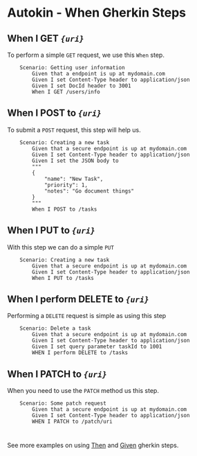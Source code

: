 # Autokin - When Gherkin Steps

## When I GET _`{uri}`_
To perform a simple `GET` request, we use this `When` step. 

```gherkin
    Scenario: Getting user information 
        Given that a endpoint is up at mydomain.com
        Given I set Content-Type header to application/json
        Given I set DocId header to 3001
        When I GET /users/info
```

## When I POST to _`{uri}`_
To submit a `POST` request, this step will help us.

```gherkin
    Scenario: Creating a new task 
        Given that a secure endpoint is up at mydomain.com
        Given I set Content-Type header to application/json
        Given I set the JSON body to 
        """
        {
            "name": "New Task",
            "priority": 1,
            "notes": "Go document things"
        }
        """
        When I POST to /tasks
```  

## When I PUT to _`{uri}`_
With this step we can do a simple `PUT`

```gherkin
    Scenario: Creating a new task 
        Given that a secure endpoint is up at mydomain.com
        Given I set Content-Type header to application/json
        When I PUT to /tasks
```  

## When I perform DELETE to _`{uri}`_
Performing a `DELETE` request is simple as using this step

```gherkin
    Scenario: Delete a task 
        Given that a secure endpoint is up at mydomain.com
        Given I set Content-Type header to application/json
        Given I set query parameter taskId to 1001
        WHEN I perform DELETE to /tasks
```  

## When I PATCH to _`{uri}`_
When you need to use the `PATCH` method us this step.

```gherkin
    Scenario: Some patch request 
        Given that a secure endpoint is up at mydomain.com
        Given I set Content-Type header to application/json
        WHEN I PATCH to /patch/uri
```  

#

See more examples on using [Then](THEN.md) and [Given](GIVEN.md) gherkin steps.